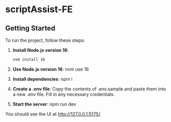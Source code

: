 # scriptAssist-FE

## Getting Started

To run the project, follow these steps:

1. **Install Node.js version 16**:
   ```bash
   nvm install 16
   ```
2. **Use Node.js version 16**:
   nvm use 16
3. **Install dependencies**:
   npm i

4. **Create a .env file**:
   Copy the contents of .env.sample and paste them into a new .env file.
   Fill in any necessary credentials.

5. **Start the server**:
   npm run dev

You should see the UI at http://127.0.0.1:5175/.
